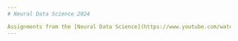 ```yaml
---
# Neural Data Science 2024

Assignments from the [Neural Data Science](https://www.youtube.com/watch?v=8xeC5CV4UB8) course attended in SS '24. 
---
```

